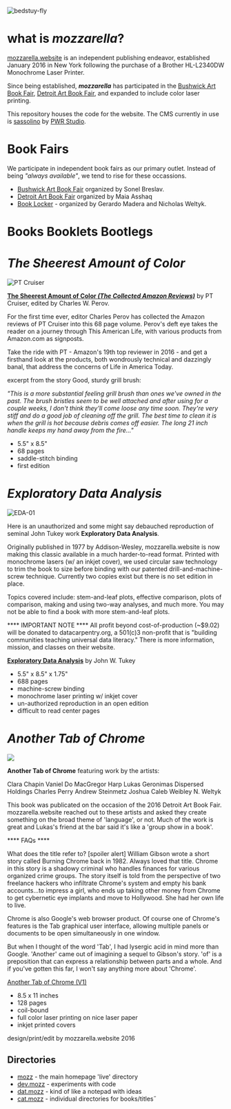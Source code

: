 ![bedstuy-fly](pi.mozz/assets/handymozz-V2-12b.jpg)

# what is _mozzarella_?

[mozzarella.website](http://mozzarella.website) is an independent publishing endeavor, established January 2016 in New York following the purchase of a Brother HL-L2340DW Monochrome Laser Printer. 

Since being established, **_mozzarella_** has participated in the [Bushwick Art Book Fair](https://blondeartbooks.com/2016/06/09/babz-fair-2016-bushwick-art-book-zine-fair/), [Detroit Art Book Fair](http://www.dittoditto.org/detroit-art-book-fair/), and expanded to include color laser printing.

This repository houses the code for the website. The CMS currently in use is [sassolino](http://www.pwr-stud.io/sassolino) by [PWR Studio](http://www.pwr-stud.io).

# Book Fairs

We participate in independent book fairs as our primary outlet. Instead of being _"always available"_, we tend to rise for these occassions. 

- [Bushwick Art Book Fair](https://blondeartbooks.com/2016/06/09/babz-fair-2016-bushwick-art-book-zine-fair/) organized by Sonel Breslav. 
- [Detroit Art Book Fair](http://www.dittoditto.org/detroit-art-book-fair/) organized by Maia Asshaq
- [Book Locker](http://booklocker.us) - organized by Gerardo Madera and Nicholas Weltyk.

# Books Booklets Bootlegs

# _The Sheerest Amount of Color_
![PT Cruiser](pi.mozz/shop/mozz333-01.jpg)

[**The Sheerest Amount of Color _(The Collected Amazon Reviews)_**](http://www.ebay.com/itm/The-Sheerest-Amount-of-Color-short-stories-by-PT-Cruiser-First-Edition-2016/152367960179) by PT Cruiser, edited by Charles W. Perov. 

For the first time ever, editor Charles Perov has collected the Amazon reviews of PT Cruiser into this 68 page volume. Perov's deft eye takes the reader on a journey through This American Life, with various products from Amazon.com as signposts. 

Take the ride with PT - Amazon's 19th top reviewer in 2016 - and get a firsthand look at the products, both wondrously technical and dazzingly banal, that address the concerns of Life in America Today.

excerpt from the story Good, sturdy grill brush:
	
_"This is a more substantial feeling grill brush than ones we've owned in the past. The brush bristles seem to be well attached and after using for a couple weeks, I don't think they'll come loose any time soon. They're very stiff and do a good job of cleaning off the grill. The best time to clean it is when the grill is hot because debris comes off easier. The long 21 inch handle keeps my hand away from the fire..."_

- 5.5" x 8.5"
- 68 pages
- saddle-stitch binding
- first edition

# _Exploratory Data Analysis_
![EDA-01](pi.mozz/shop/mozz404-EDA-01.jpg)

Here is an unauthorized and some might say debauched reproduction of seminal John Tukey work **Exploratory Data Analysis**. 

Originally published in 1977 by Addison-Wesley, mozzarella.website is now making this classic available in a much harder-to-read format. Printed with monochrome lasers (w/ an inkjet cover), we used circular saw technology to trim the book to size before binding with our patented drill-and-machine-screw technique. Currently two copies exist but there is no set edition in place.

Topics covered include: stem-and-leaf plots, effective comparison, plots of comparison, making and using two-way analyses, and much more. You may not be able to find a book with more stem-and-leaf plots.

**** IMPORTANT NOTE **** 
All profit beyond cost-of-production (~$9.02) will be donated to datacarpentry.org, a 501(c)3 non-profit that is "building communities teaching universal data literacy." There is more information, mission, and classes on their website.

[**Exploratory Data Analysis**](http://www.ebay.com/itm/Exploratory-Data-Analysis-barely-readable-independently-published-reproduction/152370010036) by John W. Tukey

- 5.5" x 8.5" x 1.75"
- 688 pages
- machine-screw binding
- monochrome laser printing w/ inkjet cover
- un-authorized reproduction in an open edition
- difficult to read center pages

# _Another Tab of Chrome_

![](pi.mozz/shop/tabsChrome-01-front.gif)

**Another Tab of Chrome**
featuring work by the artists:

Clara Chapin
Vaniel Do
MacGregor Harp
Lukas Geronimas
Dispersed Holdings
Charles Perry
Andrew Steinmetz
Joshua Caleb Weibley
N. Weltyk

This book was publicated on the occasion of the 2016 Detroit Art Book Fair. 
mozzarella.website reached out to these artists and asked they create something on the broad theme of 'language', or not. Much of the work is great and Lukas's friend at the bar said it's like a 'group show in a book'. 

**** FAQs **** 

What does the title refer to?
[spoiler alert] William Gibson wrote a short story called Burning Chrome back in 1982. Always loved that title. Chrome in this story is a shadowy criminal who handles finances for various organized crime groups. The story itself is told from the perspective of two freelance hackers who infiltrate Chrome's system and empty his bank accounts...to impress a girl, who ends up taking other money from Chrome to get cybernetic eye implants and move to Hollywood. She had her own life to live.

Chrome is also Google's web browser product. Of course one of Chrome's features is the Tab graphical user interface, allowing multiple panels or documents to be open simultaneously in one window.

But when I thought of the word 'Tab', I had lysergic acid in mind more than Google. 'Another' came out of imagining a sequel to Gibson's story. 'of' is a preposition that can express a relationship between parts and a whole. And if you've gotten this far, I won't say anything more about 'Chrome'. 

[Another Tab of Chrome (V1)](http://www.ebay.com/itm/Another-Tab-of-Chrome-V1-2016-Independent-Contemporary-Fine-Art-Publication/152367989103)

- 8.5 x 11 inches
- 128 pages
- coil-bound
- full color laser printing on nice laser paper
- inkjet printed covers

design/print/edit by mozzarella.website 2016


## Directories

- [mozz](mozz) - the main homepage 'live' directory
- [dev.mozz](dev.mozz) - experiments with code
- [dat.mozz](dat.mozz) - kind of like a notepad with ideas
- [cat.mozz](cat.mozz) - individual directories for books/titles˝